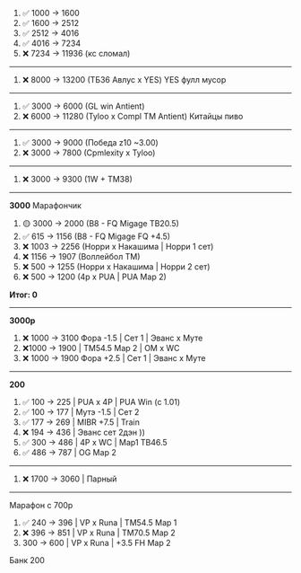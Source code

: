 1. ✅ 1000 -> 1600
2. ✅ 1600 -> 2512
3. ✅ 2512 -> 4016
4. ✅ 4016 -> 7234
5. ❌ 7234 -> 11936 (кс сломал)
---
1. ❌ 8000 ->  13200 (ТБ36 Авлус х YES) YES фулл мусор
---
1. ✅ 3000 ->  6000 (GL win Antient)
2. ❌ 6000 -> 11280 (Tyloo x Compl TM Antient) Китайцы пиво
---
1. ✅ 3000 ->  9000 (Победа z10 ~3.00)
2. ❌ 3000 -> 7800 (Cpmlexity x Tyloo) 
---
1. ❌ 3000 ->  9300 (1W + TM38)
---
**3000** Марафончик

1. 🟡 3000 -> 2000 (B8 - FQ Migage TB20.5)
2. ✅ 615 -> 1156  (B8 - FQ Migage FQ +4.5)
3. ❌ 1003 -> 2256 (Норри х Накашима | Норри 1 сет)
4. ❌ 1156 -> 1907 (Воллейбол ТМ)
5. ❌ 500 -> 1255 (Норри х Накашима | Норри 2 сет)
6. ❌ 500 -> 1200 (4p x PUA | PUA Map 2)

**Итог: 0**

---
**3000р**

1. ❌ 1000 -> 3100 Фора -1.5 | Сет 1 | Эванс х Муте
2. ❌1000 -> 1900 | ТМ54.5 Map 2 | OM x WC
3. ❌ 1000 -> 1900 Фора +2.5 | Сет 1 | Эванс х Муте

---
**200**
1. ✅  100 -> 225 | PUA x 4P | PUA Win (c 1.01)
2. ✅ 100 -> 177 | Мутэ -1.5 | Сет 2 
3. ✅ 177 -> 269 | MIBR +7.5 | Train
4. ❌ 194 -> 436 | Эванс сет 2дэн ))
5. ✅  300 -> 486 | 4P x WC | Map1 TB46.5
6. ✅ 486 -> 787 | OG Map 2 

---
1. ❌ 1700 -> 3060 | Парный 
---
Марафон с 700р
1. ✅ 240 -> 396 | VP x Runa | TM54.5 Map 1
2. ❌ 396 -> 851 | VP x Runa | TM70.5 Map 2
3. 300 -> 600 | VP x Runa | +3.5 FH Map 2

Банк 200
